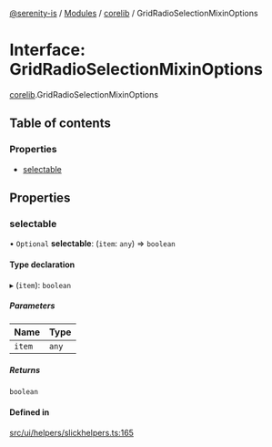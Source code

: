 [@serenity-is](../README.md) / [Modules](../modules.md) / [corelib](../modules/corelib.md) / GridRadioSelectionMixinOptions

# Interface: GridRadioSelectionMixinOptions

[corelib](../modules/corelib.md).GridRadioSelectionMixinOptions

## Table of contents

### Properties

- [selectable](corelib.GridRadioSelectionMixinOptions.md#selectable)

## Properties

### selectable

• `Optional` **selectable**: (`item`: `any`) => `boolean`

#### Type declaration

▸ (`item`): `boolean`

##### Parameters

| Name | Type |
| :------ | :------ |
| `item` | `any` |

##### Returns

`boolean`

#### Defined in

[src/ui/helpers/slickhelpers.ts:165](https://github.com/serenity-is/serenity/blob/master/packages/corelib/src/ui/helpers/slickhelpers.ts#L165)
